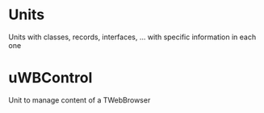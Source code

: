 # Units
Units with classes, records, interfaces, ... with specific information in each one

# uWBControl
Unit to manage content of a TWebBrowser
